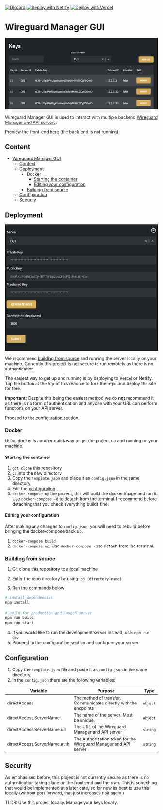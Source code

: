 [![Discord](https://img.shields.io/discord/900096719482654780?color=D6AD5B&labelColor=131313&style=for-the-badge&label=Discord&logo=discord)](https://discord.gg/fXMzVqb3qB "Chat and get support from the team and community.")
[![Deploy with Netlify](https://img.shields.io/netlify/b2899904-db14-410a-8821-a9c864911ccc?color=D6AD5B&labelColor=131313&style=for-the-badge&label=Deploy_to_Netlify&logo=netlify)](https://app.netlify.com/start/deploy?repository=https://gitlab.com/mawthuq-software/wireguard-manager-gui)
[![Deploy with Vercel](https://vercel.com/button)](https://vercel.com/new/clone?repository-url=https%3A%2F%2Fgitlab.com%2Fmawthuq-software%2Fwireguard-manager-gui&redirect-url=https%3A%2F%2Fgitlab.com%2Fmawthuq-software%2Fwireguard-manager-gui)


# Wireguard Manager GUI
![Key Table](docs/images/keysTable.png)

Wireguard Manager GUI is used to interact with multiple backend [Wireguard Manager and API servers](https://github.com/Mawthuq-Software/wireguard-manager-and-api).


Preview the front-end [here](https://mawthuq-wg-manager-gui.netlify.app/) (the back-end is not running)
## Content
- [Wireguard Manager GUI](#wireguard-manager-gui)
  - [Content](#content)
  - [Deployment](#deployment)
    - [Docker](#docker)
      - [Starting the container](#starting-the-container)
      - [Editing your configuration](#editing-your-configuration)
    - [Building from source](#building-from-source)
  - [Configuration](#configuration)
  - [Security](#security)
## Deployment
![Key Generator](docs/images/generator.png)

We recommend [building from source](#building-from-source) and running the server locally on your machine. Currently this project is not secure to run remotely as there is no authentication.

The easiest way to get up and running is by deploying to Vercel or Netlify. Tap the button at the top of this readme to fork the repo and deploy the site for free. 

**Important:** Despite this being the easiest method we do **not** recommend it as there is no form of authentication and anyone with your URL can perform functions on your API server.

Proceed to the [configuration](#configuration) section.

###  Docker
Using docker is another quick way to get the project up and running on your machine.
#### Starting the container
1. ``git clone`` this repository
2. ``cd`` into the new directory
3. Copy the ``template.json`` and place it as ``config.json`` in the same directory
4. Edit the [configuration](#configuration) 
5. ``docker-compose up`` the project, this will build the docker image and run it. Use ``docker-compose -d`` to detach from the terminal. I recommend before detaching that you check everything builds fine.

#### Editing your configuration
After making any changes to ``config.json``, you will need to rebuild before bringing the docker-compose back up.

1. ``docker-compose build``
2. ``docker-compose up``. Use ``docker-compose -d`` to detach from the terminal.
### Building from source

1. Git clone this repository to a local machine
2. Enter the repo directory by using: ``cd (directory-name)``
   
3. Run the commands below:
```bash
# install dependencies
npm install

# build for production and launch server
npm run build
npm run start
```
4. If you would like to run the development server instead, use: ``npm run dev``
5. Proceed to the configuration section and configure your server.

## Configuration
1. Copy the ``template.json`` file and paste it as ``config.json`` in the same directory.
2. In the ``config.json`` there are the following variables:
   
| Variable | Purpose | Type |
| ------------ | ------------ | ------------ |
|directAccess|The method of transfer. Communicates directly with the endpoints|``object``|
|directAccess.ServerName|The name of the server. Must be unique.|``object``|
|directAccess.ServerName.url|The URL of the Wireguard Manager and API server|``string``|
|directAccess.ServerName.auth|The Authorization token for the Wireguard Manager and API server|``string``|
## Security

As emphasised before, this project is not currently secure as there is no authentication taking place on the front-end and the user. This is something that would be implemented at a later date, so for now its best to use this locally (without port forward, that just increases risk again.)

TLDR: Use this project locally. Manage your keys locally.


